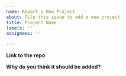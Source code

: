```yaml
---
name: Report a New Project
about: File this issue to add a new project
title: Project Name
labels: ''
assignees: ''

---
```


**Link to the repo**
<!--A direct link to the repo to be added-->

**Why do you think it should be added?**
<!--Description about the said project-->
